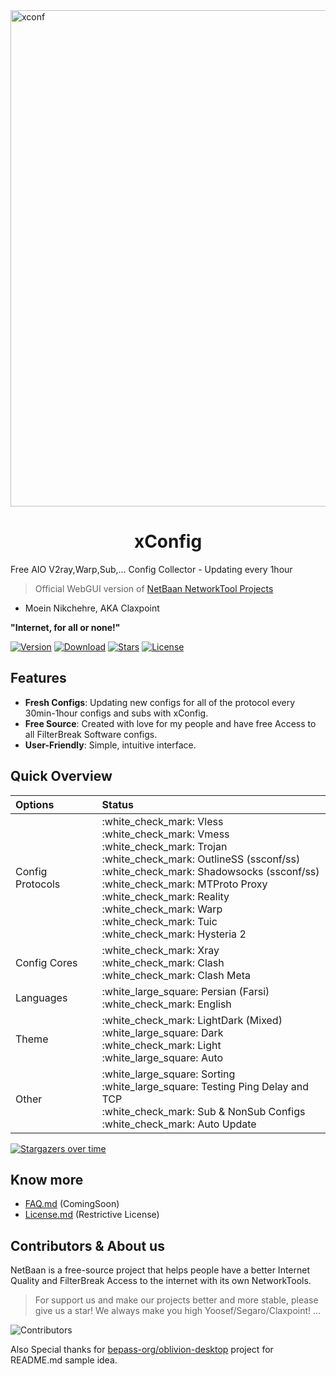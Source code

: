 <img width="794" alt="xconf" src="https://github.com/claxpoint/xconfig/assets/108075466/2569b9ff-ce64-4656-b027-530cc2d2f90d">

<div align="center">
    <h1>xConfig</h1>
</div>

Free AIO V2ray,Warp,Sub,... Config Collector - Updating every 1hour

> Official WebGUI version of [NetBaan NetworkTool Projects](https://github.com/netbaan)
- Moein Nikchehre, AKA Claxpoint

<b>"Internet, for all or none!"</b>

[![Version](https://img.shields.io/github/v/release/claxpoint/xconfig?label=Version&color=blue)](https://github.com/claxpoint/xconfig/releases/latest)
[![Download](https://img.shields.io/github/downloads/claxpoint/xconfig/total?label=Downloads)](https://github.com/claxpoint/xconfig/releases/latest)
[![Stars](https://img.shields.io/github/stars/claxpoint/xconfig?style=flat&label=Stars&color=tomato
)](https://github.com/claxpoint/xconfig)
[![License](https://img.shields.io/badge/License-Restrictive-f84e29.svg?color=white)](LICENSE.md)

## Features

- **Fresh Configs**: Updating new configs for all of the protocol every 30min-1hour configs and subs with xConfig.
- **Free Source**: Created with love for my people and have free Access to all FilterBreak Software configs.
- **User-Friendly**: Simple, intuitive interface.


## Quick Overview

<div align=left>
<table>
    <thead align=left>
        <tr>
            <th>Options</th>
            <th>Status</th>
        </tr>
    </thead>
    <tbody align=left>
        <tr>
            <td>Config Protocols</td>
            <td>
                :white_check_mark:  Vless <br>
                :white_check_mark:  Vmess<br>
                :white_check_mark:  Trojan <br>
                :white_check_mark:  OutlineSS (ssconf/ss)<br>
                :white_check_mark:  Shadowsocks (ssconf/ss)<br>
                :white_check_mark:  MTProto Proxy<br>
                :white_check_mark:  Reality<br>
                :white_check_mark:  Warp<br>
                :white_check_mark:  Tuic<br>
                :white_check_mark:  Hysteria 2<br>
            </td>
        </tr>
        <tr>
            <td>Config Cores</td>
            <td>
                :white_check_mark: Xray <br>
                :white_check_mark: Clash <br>
                :white_check_mark: Clash Meta
            </td>
        </tr>
        <tr>
            <td>Languages</td>
            <td>
                :white_large_square:  Persian (Farsi) <br>
                :white_check_mark:  English <br>
            </td>
        </tr>
        <tr>
            <td>Theme</td>
            <td>
                :white_check_mark: LightDark (Mixed)<br>
                :white_large_square: Dark<br>
                :white_check_mark: Light<br>
                :white_large_square: Auto
            </td>
        </tr>
        <tr>
            <td>Other</td>
            <td>
                :white_large_square: Sorting<br>
                :white_large_square: Testing Ping Delay and TCP<br>
                :white_check_mark: Sub & NonSub Configs<br>
                :white_check_mark: Auto Update<br>
            </td>
        </tr>
    </tbody>
    </table>
</div>


[![Stargazers over time](https://starchart.cc/claxpoint/xconfig.svg?variant=adaptive)](https://starchart.cc/claxpoint/xconfig)

## Know more

* [FAQ.md](FAQ.md) (ComingSoon)
* [License.md](LICENSE.md) (Restrictive License)

## Contributors & About us

NetBaan is a free-source project that helps people have a better Internet Quality and FilterBreak Access to the internet with its own NetworkTools.

> For support us and make our projects better and more stable, please give us a star!
> We always make you high Yoosef/Segaro/Claxpoint! ...

<img src="https://contrib.rocks/image?repo=claxpoint/xConfig" align="center" alt="Contributors" />

Also Special thanks for [bepass-org/oblivion-desktop](https://github.com/bepass-org/oblivion-desktop) project for README.md sample idea.
